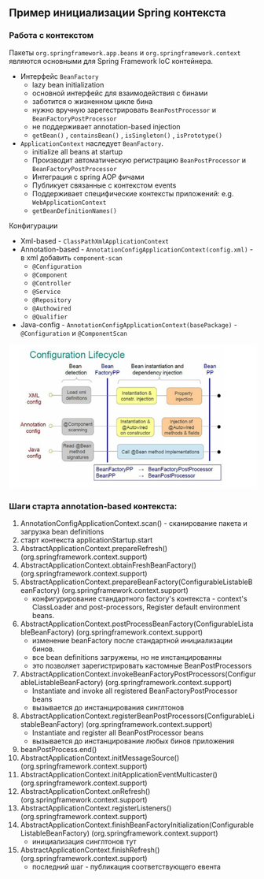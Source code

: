 ## Пример инициализации Spring контекста

### Работа с контекстом

Пакеты `org.springframework.app.beans` и `org.springframework.context` являются основными для Spring Framework IoC контейнера.

- Интерфейс `BeanFactory`
    - lazy bean initialization
    - основной интерфейс для взаимодействия с бинами
    - заботится о жизненном цикле бина
    - нужно вручную зарегестрировать `BeanPostProcessor` и `BeanFactoryPostProcessor`
    - не поддерживает annotation-based injection
    - `getBean()` , `containsBean()` , `isSingleton()` , `isPrototype()`
- `ApplicationContext` наследует `BeanFactory`.
    - initialize all beans at startup 
    - Производит автоматическую регистрацию `BeanPostProcessor` и `BeanFactoryPostProcessor`
    - Интеграция с spring AOP фичами
    - Публикует связанные с контекстом events
    - Поддерживает специфические контексты приложений: e.g. `WebApplicationContext`
    - `getBeanDefinitionNames()`
    
Конфигурации
- Xml-based - `ClassPathXmlApplicationContext`
- Annotation-based - `AnnotationConfigApplicationContext(config.xml)` - в xml добавить `component-scan`
    - `@Configuration`
    - `@Component`
    - `@Controller`
    - `@Service`
    - `@Repository`
    - `@Authowired`
    - `@Qualifier`
- Java-config - `AnnotationConfigApplicationContext(basePackage)` - `@Configuration` и `@ComponentScan`

![](img/spring-1.png)

### Шаги старта annotation-based контекста:

1. AnnotationConfigApplicationContext.scan()  - сканирование пакета и загрузка bean definitions  
2. старт контекста applicationStartup.start  
3. AbstractApplicationContext.prepareRefresh()  (org.springframework.context.support)  
4. AbstractApplicationContext.obtainFreshBeanFactory()  (org.springframework.context.support)  
5. AbstractApplicationContext.prepareBeanFactory(ConfigurableListableBeanFactory)  (org.springframework.context.support)  
    - конфигурирование стандартного factory's контекста -  context's ClassLoader and post-processors, Register default environment beans.  
6. AbstractApplicationContext.postProcessBeanFactory(ConfigurableListableBeanFactory)  (org.springframework.context.support)  
    - изменение beanFactory после стандартной инициализации бинов.  
    - все bean definitions загружены, но не инстанцированны  
    - это позволяет зарегистрировать кастомные BeanPostProcessors  
7. AbstractApplicationContext.invokeBeanFactoryPostProcessors(ConfigurableListableBeanFactory)  (org.springframework.context.support)  
    - Instantiate and invoke all registered BeanFactoryPostProcessor beans  
    - вызывается до инстанцирования синглтонов  
8. AbstractApplicationContext.registerBeanPostProcessors(ConfigurableListableBeanFactory)  (org.springframework.context.support)  
    - Instantiate and register all BeanPostProcessor beans  
    - вызывается до инстанцирование любых бинов приложения  
9. beanPostProcess.end()  
10. AbstractApplicationContext.initMessageSource()  (org.springframework.context.support)  
11. AbstractApplicationContext.initApplicationEventMulticaster()  (org.springframework.context.support)  
12. AbstractApplicationContext.onRefresh()  (org.springframework.context.support)  
13. AbstractApplicationContext.registerListeners()  (org.springframework.context.support)  
14. AbstractApplicationContext.finishBeanFactoryInitialization(ConfigurableListableBeanFactory)  (org.springframework.context.support)  
    - инициализация синглтонов тут  
15. AbstractApplicationContext.finishRefresh()  (org.springframework.context.support)  
    - последний шаг - публикация соответствующего евента  